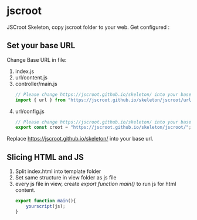 # jscroot
JSCroot Skeleton, copy jscroot folder to your web. Get configured :

## Set your base URL

Change Base URL in file:
1. index.js
2. url/content.js
3. controller/main.js
    ```js
    // Please change https://jscroot.github.io/skeleton/ into your base url
    import { url } from "https://jscroot.github.io/skeleton/jscroot/url/config.js";
    ```
4. url/config.js
    ```js
    // Please change https://jscroot.github.io/skeleton/ into your base url
    export const croot = "https://jscroot.github.io/skeleton/jscroot/";
    ```

Replace https://jscroot.github.io/skeleton/ into your base url.

## Slicing HTML and JS

1. Split index.html into template folder
2. Set same structure in view folder as js file
3. every js file in view, create _export function main()_ to run js for html content.
    ```js
    export function main(){
        yourscript(js);
    }
    ```
